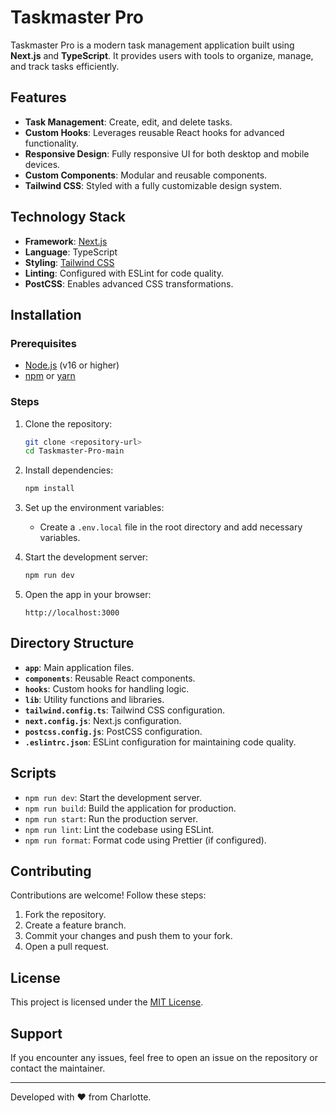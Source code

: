 # Taskmaster Pro

Taskmaster Pro is a modern task management application built using **Next.js** and **TypeScript**. It provides users with tools to organize, manage, and track tasks efficiently.

## Features

- **Task Management**: Create, edit, and delete tasks.
- **Custom Hooks**: Leverages reusable React hooks for advanced functionality.
- **Responsive Design**: Fully responsive UI for both desktop and mobile devices.
- **Custom Components**: Modular and reusable components.
- **Tailwind CSS**: Styled with a fully customizable design system.

## Technology Stack

- **Framework**: [Next.js](https://nextjs.org/)
- **Language**: TypeScript
- **Styling**: [Tailwind CSS](https://tailwindcss.com/)
- **Linting**: Configured with ESLint for code quality.
- **PostCSS**: Enables advanced CSS transformations.

## Installation

### Prerequisites

- [Node.js](https://nodejs.org/) (v16 or higher)
- [npm](https://www.npmjs.com/) or [yarn](https://yarnpkg.com/)

### Steps

1. Clone the repository:
   ```bash
   git clone <repository-url>
   cd Taskmaster-Pro-main
   ```

2. Install dependencies:
   ```bash
   npm install
   ```

3. Set up the environment variables:
   - Create a `.env.local` file in the root directory and add necessary variables.

4. Start the development server:
   ```bash
   npm run dev
   ```

5. Open the app in your browser:
   ```
   http://localhost:3000
   ```

## Directory Structure

- **`app`**: Main application files.
- **`components`**: Reusable React components.
- **`hooks`**: Custom hooks for handling logic.
- **`lib`**: Utility functions and libraries.
- **`tailwind.config.ts`**: Tailwind CSS configuration.
- **`next.config.js`**: Next.js configuration.
- **`postcss.config.js`**: PostCSS configuration.
- **`.eslintrc.json`**: ESLint configuration for maintaining code quality.

## Scripts

- `npm run dev`: Start the development server.
- `npm run build`: Build the application for production.
- `npm run start`: Run the production server.
- `npm run lint`: Lint the codebase using ESLint.
- `npm run format`: Format code using Prettier (if configured).

## Contributing

Contributions are welcome! Follow these steps:

1. Fork the repository.
2. Create a feature branch.
3. Commit your changes and push them to your fork.
4. Open a pull request.

## License

This project is licensed under the [MIT License](LICENSE).

## Support

If you encounter any issues, feel free to open an issue on the repository or contact the maintainer.

---

Developed with ❤️ from Charlotte.
